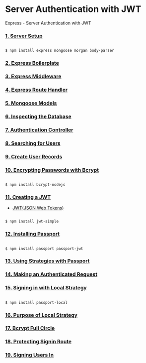 # Server Authentication with JWT

Express - Server Authentication with JWT

### [1. Server Setup](https://github.com/JohnSmith19/server-authentication/blob/13212783fba17665a7cf6b15982ed6caa2c67834/package.json)

<pre><code>
$ npm install express mongoose morgan body-parser
</code></pre>

### [2. Express Boilerplate](https://github.com/JohnSmith19/server-authentication/blob/c5a71cba9c1117232c12d18483b581149601d702/index.js)

### [3. Express Middleware](https://github.com/JohnSmith19/server-authentication/commit/7dc28f48aacfa233ff09afaf4802827b8da0435b)

### [4. Express Route Handler](https://github.com/JohnSmith19/server-authentication/commit/0ff5125c9bfb199e35fa3ec33316417e5da9f16b)

### [5. Mongoose Models](https://github.com/JohnSmith19/server-authentication/commit/ecb2267fa90b5b0addee49326d6707770f4aba7b)

### [6. Inspecting the Database](https://github.com/JohnSmith19/server-authentication/commit/68dfbfba043ed89649416a8c7ff0edeb542eea19)

### [7. Authentication Controller](https://github.com/JohnSmith19/server-authentication/commit/4305a7c7dc5c684c40c8845902aaf4298e1246eb)

### [8. Searching for Users](https://github.com/JohnSmith19/server-authentication/commit/ab81e0758fcdb7c6e3323bb126c98801ec3f9fdc)

### [9. Create User Records](https://github.com/JohnSmith19/server-authentication/commit/9c4b2133863f9e0debbdc18bfbf145ec34bba9ec)

### [10. Encrypting Passwords with Bcrypt](https://github.com/JohnSmith19/server-authentication/commit/124274dae2551128bbde93023b1bedde8a91e6bb)

<pre><code>
$ npm install bcrypt-nodejs
</code></pre>

### [11. Creating a JWT](https://github.com/JohnSmith19/server-authentication/commit/a6f7d5f0db492c7cabcf8383f89c2b20f5782413)

- [JWT(JSON Web Tokens)](https://jwt.io/)

<pre><code>
$ npm install jwt-simple
</code></pre>

### [12. Installing Passport](https://github.com/JohnSmith19/server-authentication/commit/eed1dda5c194c7c40c5be1a25b3a3898778567f7)

<pre><code>
$ npm install passport passport-jwt
</code></pre>

### [13. Using Strategies with Passport](https://github.com/JohnSmith19/server-authentication/commit/ce4bc0d46c6d4f18d09bec8fa8ea32d49240986a)

### [14. Making an Authenticated Request](https://github.com/JohnSmith19/server-authentication/commit/fdba77b49d9261a4aac0bc6017c7c9fe23cb2b77)

### [15. Signing in with Local Strategy](https://github.com/JohnSmith19/server-authentication/commit/202a0e6971f538a131616538f67e7e99052cf5a3)

<pre><code>
$ npm install passport-local
</code></pre>

### [16. Purpose of Local Strategy](https://github.com/JohnSmith19/server-authentication/commit/5aa2301e1a8731767a9bfd384dd3f1091ffef226)

### [17. Bcrypt Full Circle](https://github.com/JohnSmith19/server-authentication/commit/2cd76d6407e791f3c80de4cf1cfdd0aeb34eeb12)

### [18. Protecting Signin Route](https://github.com/JohnSmith19/server-authentication/commit/13a9e9df79e047fed7ba8552ddbfba01a9d6b30c)

### [19. Signing Users In](https://github.com/JohnSmith19/server-authentication/commit/ac372e260b659f54f57135c68afa17a17b729301)
